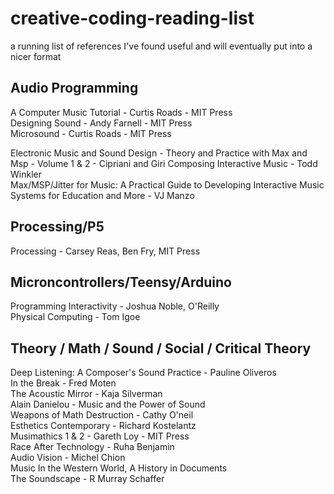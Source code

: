 # creative-coding-reading-list
a running list of references I've found useful and will eventually put into a nicer format


## Audio Programming
A Computer Music Tutorial - Curtis Roads - MIT Press  
Designing Sound - Andy Farnell - MIT Press  
Microsound - Curtis Roads - MIT Press  
  
Electronic Music and Sound Design - Theory and Practice with Max and Msp - Volume 1 & 2 - Cipriani and Giri
Composing Interactive Music - Todd Winkler  
Max/MSP/Jitter for Music: A Practical Guide to Developing Interactive Music Systems for Education and More - VJ Manzo  

## Processing/P5
Processing - Carsey Reas, Ben Fry, MIT Press

## Microncontrollers/Teensy/Arduino
Programming Interactivity - Joshua Noble, O'Reilly  
Physical Computing - Tom Igoe  


## Theory / Math / Sound / Social / Critical Theory
Deep Listening: A Composer's Sound Practice - Pauline Oliveros  
In the Break - Fred Moten  
The Acoustic Mirror - Kaja Silverman  
Alain Danielou - Music and the Power of Sound   
Weapons of Math Destruction - Cathy O'neil   
Esthetics Contemporary - Richard Kostelantz   
Musimathics 1 & 2 - Gareth Loy - MIT Press    
Race After Technology - Ruha Benjamin    
Audio Vision - Michel Chion  
Music In the Western World, A History in Documents  
The Soundscape - R Murray Schaffer  
